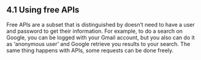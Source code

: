 ## 4.1 Using free APIs  
Free APIs are a subset that is distinguished by doesn’t need to have a user and password to get their information. For example, to do a search on Google, you can be logged with your Gmail account, but you also can do it as ‘anonymous user’ and Google retrieve you results to your search. The same thing happens with APIs, some requests can be done freely.